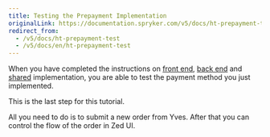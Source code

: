 ```yaml
---
title: Testing the Prepayment Implementation
originalLink: https://documentation.spryker.com/v5/docs/ht-prepayment-test
redirect_from:
  - /v5/docs/ht-prepayment-test
  - /v5/docs/en/ht-prepayment-test
---
```


When you have completed the instructions on [front end](https://documentation.spryker.com/docs/en/ht-prepayment-fe), [back end](https://documentation.spryker.com/docs/en/ht-prepayment-be) and [shared](https://documentation.spryker.com/docs/en/ht-prepayment-shared) implementation, you are able to test the payment method you just implemented.

 This is the last step for this tutorial.

All you need to do is to submit a new order from Yves. After that you can control the flow of the order in Zed UI.
